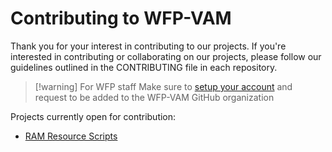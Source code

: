 # Contributing to WFP-VAM

Thank you for your interest in contributing to our projects. If you're interested in contributing or collaborating on our projects, please follow our guidelines outlined in the CONTRIBUTING file in each repository.

> [!warning] For WFP staff
> Make sure to [setup your account](https://github.com/WFP-VAM/ram-data-science-tools-docs/blob/main/docs/how-to/set-up-github-account.md) and request to be added to the WFP-VAM GitHub organization


Projects currently open for contribution:
- [RAM Resource Scripts](https://github.com/WFP-VAM/RAMResourcesScripts)